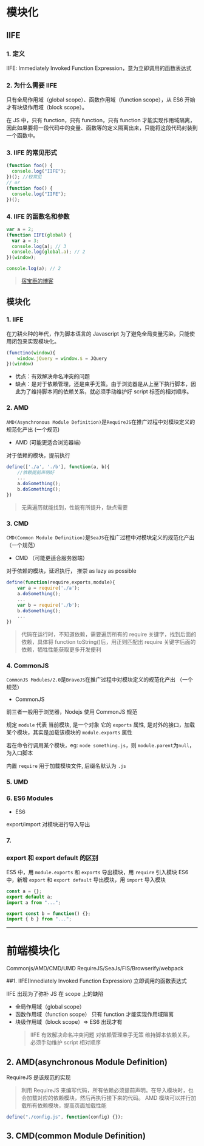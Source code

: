 # 模块化

## IIFE

### 1. 定义

IIFE: Immediately Invoked Function Expression，意为立即调用的函数表达式

### 2. 为什么需要 IIFE

只有全局作用域（global scope）、函数作用域（function scope），从 ES6 开始才有块级作用域（block scope）。

在 JS 中，只有 function，只有 function，只有 function 才能实现作用域隔离，因此如果要将一段代码中的变量、函数等的定义隔离出来，只能将这段代码封装到一个函数中。

### 3. IIFE 的常见形式

```js
(function foo() {
  console.log("IIFE");
})(); //较常见
// or
(function foo() {
  console.log("IIFE");
})();
```

### 4. IIFE 的函数名和参数

```js
var a = 2;
(function IIFE(global) {
  var a = 3;
  console.log(a); // 3
  console.log(global.a); // 2
})(window);

console.log(a); // 2
```

> [宿宝臣的博客](http://softlab.sdut.edu.cn/blog/subaochen/2016/02/%E8%AF%B4%E4%B8%80%E8%AF%B4js%E7%9A%84iife/)

## 模块化

### 1. IIFE

在刀耕火种的年代，作为脚本语言的 Javascript 为了避免全局变量污染，只能使用闭包来实现模块化。

```js
(functino(window){
	window.jQuery = window.$ = JQuery
})(window)
```

- 优点：有效解决命名冲突的问题
- 缺点：是对于依赖管理，还是束手无策。由于浏览器是从上至下执行脚本，因此为了维持脚本间的依赖关系，就必须手动维护好 script 标签的相对顺序。

### 2. AMD

`AMD(Asynchronous Module Definition)`是`RequireJS`在推广过程中对模块定义的规范化产出 (一个规范)

- AMD (可能更适合浏览器端)

对于依赖的模块，提前执行

```js
define(['./a', './b'], function(a, b){
	//依赖提前声明好
	...
	a.doSomething();
	b.doSomething();
})
```

> 无需遍历就能找到，性能有所提升，缺点需要

### 3. CMD

`CMD(Common Module Definition)`是`SeaJS`在推广过程中对模块定义的规范化产出 （一个规范）

- CMD （可能更适合服务器端）

对于依赖的模块，延迟执行， 推崇 as lazy as possible

```js
define(function(require,exports,module){
	var a = require('./a');
	a.doSomething();
	...
	var b = require('./b');
	b.doSomething();
	...
})
```

> 代码在运行时，不知道依赖，需要遍历所有的 require 关键字，找到后面的依赖，具体将 function toString()后，用正则匹配出 require 关键字后面的依赖，牺牲性能获取更多开发便利

### 4. CommonJS

`CommonJS Modules/2.0`是`BravoJS`在推广过程中对模块定义的规范化产出 （一个规范）

- CommonJS

前三者一般用于浏览器，Nodejs 使用 CommonJS 规范

规定 `module` 代表 当前模块, 是一个对象
它的 `exports` 属性, 是对外的接口，加载某个模块，其实是加载该模块的 `module.exports` 属性

若在命令行调用某个模块，eg: `node something.js`，则 `module.parent`为`null`，为入口脚本

内置 `require` 用于加载模块文件, 后缀名默认为 `.js`

### 5. UMD

### 6. ES6 Modules

- ES6

export/import 对模块进行导入导出

### 7.

### export 和 export default 的区别

ES5 中，用 `module.exports` 和 `exports` 导出模块，用 `require` 引入模块
ES6 中，新增 `export` 和 `export default` 导出模块，用 `import` 导入模块

```js
const a = {};
export default a;
import a from "...";

export const b = function() {};
import { b } from "...";
```

---

# 前端模块化

Commonjs/AMD/CMD/UMD
RequireJS/SeaJs/FIS/Browserify/webpack

##1. IIFE(Innediately Invoked Function Expression)
立即调用的函数表达式

IIFE 出现为了弥补 JS 在 scope 上的缺陷

- 全局作用域（global scope）
- 函数作用域（function scope）
  只有 function 才能实现作用域隔离
- 块级作用域（block scope）=> ES6 出现才有
  > IIFE 有效解决命名冲突问题
  > 对依赖管理束手无策
  > 维持脚本依赖关系，必须手动维护 script 相对顺序

## 2. AMD(asynchronous Module Definition)

RequireJS 是该规范的实现

> 利用 RequireJS 来编写代码，所有依赖必须提前声明。在导入模块时，也会加载对应的依赖模块，然后再执行接下来的代码。
> AMD 模块可以并行加载所有依赖模块，提高页面加载性能

```js
define("./config.js", function(config) {});
```

## 3. CMD(common Module Definition)
